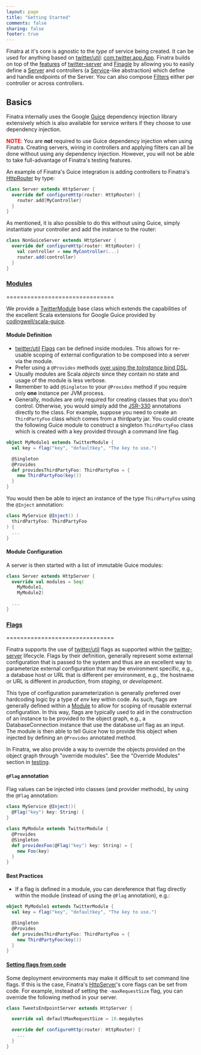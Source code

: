 ```yaml
---
layout: page
title: "Getting Started"
comments: false
sharing: false
footer: true
---
```



Finatra at it's core is agnostic to the *type* of service being created. It can be used for anything based on [twitter/util](https://github.com/twitter/util): [com.twitter.app.App](https://github.com/twitter/util/blob/develop/util-app/src/main/scala/com/twitter/app/App.scala"). Finatra builds on top of the [features](http://twitter.github.io/twitter-server/Features.html) of [twitter-server](https://github.com/twitter/twitter-server) and [Finagle](https://github.com/twitter/finagle) by allowing you to easily define a [Server](http://twitter.github.io/finagle/guide/Servers.html) and controllers (a [Service](http://twitter.github.io/finagle/guide/ServicesAndFilters.html#services)-like abstraction) which define and handle endpoints of the Server. You can also compose [Filters](http://twitter.github.io/finagle/guide/ServicesAndFilters.html#filters) either per controller or across controllers.

## Basics

Finatra internally uses the Google [Guice](https://github.com/google/guice) dependency injection library extensively which is also available for service writers if they choose to use dependency injection.

**<font color="red">NOTE</font>**: You are **not** required to use Guice dependency injection when using Finatra. Creating servers, wiring in controllers and applying filters can all be done without using any dependency injection. However, you will not be able to take full-advantage of Finatra's testing features.

An example of Finatra's Guice integration is adding controllers to Finatra's [HttpRouter](https://github.com/twitter/finatra/blob/master/http/src/main/scala/com/twitter/finatra/http/routing/HttpRouter.scala) by type:
```scala
class Server extends HttpServer {
  override def configureHttp(router: HttpRouter) {
    router.add[MyController]
  }
}
```

As mentioned, it is also possible to do this without using Guice, simply instantiate your controller and add the instance to the router:
```scala
class NonGuiceServer extends HttpServer {
  override def configureHttp(router: HttpRouter) {
    val controller = new MyController(...)
    router.add(controller)
  }
}
```

### <a name="modules" href="#modules">Modules</a>
===============================

We provide a [TwitterModule](https://github.com/twitter/finatra/blob/master/inject/inject-core/src/main/scala/com/twitter/inject/TwitterModule.scala) base class which extends the capabilities of the excellent Scala extensions for Google Guice provided by [codingwell/scala-guice](https://github.com/codingwell/scala-guice).

#### Module Definition
* [twitter/util](https://github.com/twitter/util) [Flags](#flags) can be defined inside modules. This allows for re-usable scoping of external configuration to be composed into a server via the module.
* Prefer using a `@Provides` methods [over using the *toInstance* bind DSL](https://github.com/google/guice/wiki/InstanceBindings).
* Usually modules are Scala *objects* since they contain no state and usage of the module is less verbose.
* Remember to add `@Singleton` to your `@Provides` method if you require only **one** instance per JVM process.
* Generally, modules are only required for creating classes that you don't control. Otherwise, you would simply add the [JSR-330](https://github.com/google/guice/wiki/JSR330) annotations directly to the class. For example, suppose you need to create an `ThirdPartyFoo` class which comes from a thirdparty jar. You could create the following Guice module to construct a singleton `ThirdPartyFoo` class which is created with a key provided through a command line flag.

```scala
object MyModule1 extends TwitterModule {
  val key = flag("key", "defaultkey", "The key to use.")

  @Singleton
  @Provides
  def providesThirdPartyFoo: ThirdPartyFoo = {
    new ThirdPartyFoo(key())
  }
}
```

You would then be able to inject an instance of the type `ThirdPartyFoo` using the `@Inject` annotation:

```scala
class MyService @Inject() (
  thirdPartyFoo: ThirdPartyFoo
) {
  ...
}
```

#### Module Configuration
A server is then started with a list of immutable Guice modules:
```scala
class Server extends HttpServer {
  override val modules = Seq(
    MyModule1,
    MyModule2)

  ...
}
```

<div></div>

### <a name="flags" href="#flags">Flags</a>
===============================

Finatra supports the use of [twitter/util](https://github.com/twitter/util) flags as supported within the [twitter-server](http://twitter.github.io/twitter-server/Features.html#flags) lifecycle. Flags by their definition, generally represent some external configuration that is passed to the system and thus are an excellent way to parameterize external configuration that may be environment specific, e.g., a database host or URL that is different per environment, e.g., the hostname or URL is different in *production*, from *staging*, or *development*.

This type of configuration parameterization is generally preferred over hardcoding logic by a type of *env* key within code. As such, flags are generally defined within a [Module](#module) to allow for scoping of reusable external configuration. In this way, flags are typically used to aid in the construction of an instance to be provided to the object graph, e.g., a DatabaseConnection instance that use the database url flag as an input. The module is then able to tell Guice how to provide this object when injected by defining an `@Provides` annotated method.

In Finatra, we also provide a way to override the objects provided on the object graph through "override modules". See the "Override Modules" section in [testing](testing#override-modules).

#### `@Flag` annotation
Flag values can be injected into classes (and provider methods), by using the `@Flag` annotation:
```scala
class MyService @Inject()(
  @Flag("key") key: String) {
}

class MyModule extends TwitterModule {
  @Provides
  @Singleton
  def providesFoo(@Flag("key") key: String) = {
    new Foo(key)
  }
}
```

#### Best Practices
* If a flag is defined in a module, you can dereference that flag directly within the module (instead of using the `@Flag` annotation), e.g.:
```scala
object MyModule1 extends TwitterModule {
  val key = flag("key", "defaultkey", "The key to use.")

  @Singleton
  @Provides
  def providesThirdPartyFoo: ThirdPartyFoo = {
    new ThirdPartyFoo(key())
  }
}
```

#### <a name="setting-flags-from-code" href="#setting-flags-from-code">Setting flags from code</a>
Some deployment environments may make it difficult to set command line flags. If this is the case, Finatra's [HttpServer](https://github.com/twitter/finatra/blob/master/http/src/main/scala/com/twitter/finatra/http/HttpServer.scala)'s core flags can be set from code.
For example, instead of setting the `-maxRequestSize` flag, you can override the following method in your server.

```scala
class TweetsEndpointServer extends HttpServer {

  override val defaultMaxRequestSize = 10.megabytes

  override def configureHttp(router: HttpRouter) {
    ...
  }
}
```
